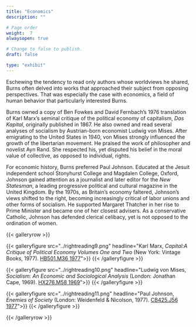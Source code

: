 ```yaml
---
title: "Economics"
description: ""

# Page order
weight:  7
alwaysopen: true

# Change to false to publish.
draft: false

type: "exhibit"
---
```

Eschewing the tendency to read only authors whose worldviews he shared, Burns often delved into works that approached their subject from opposing perspectives. That was especially the case with economics, a field of human behavior that particularly interested Burns.

Burns owned a copy of Ben Fowkes and David Fernbach’s 1976 translation of Karl Marx’s seminal critique of the political economy of capitalism, *Das Kapital*, originally published in 1867. He also owned and read several analyses of socialism by Austrian-born economist Ludwig von Mises. After emigrating to the United States in 1940, von Mises strongly influenced the growth of the libertarian movement. He praised the work of philosopher and novelist Ayn Rand. She respected his, yet disputed his belief in the moral value of collective, as opposed to individual, rights.

For economic history, Burns preferred Paul Johnson. Educated at the Jesuit independent school Stonyhurst College and Magdalen College, Oxford, Johnson gained attention as a journalist and later editor for the *New Statesman*, a leading progressive political and cultural magazine in the United Kingdom. By the 1970s, as Britain’s economy faltered, Johnson’s views shifted to the right, becoming increasingly critical of labor unions and other forms of socialism. He supported Margaret Thatcher in her rise to Prime Minister and became one of her closest advisers. As a conservative Catholic, Johnson has defended clerical celibacy, yet is not opposed to the ordination of women.

{{< galleryrow >}}

{{< galleryfigure src="../rightreading9.png"
           headline="Karl Marx, *Capital:A Critique of Political Economy Volumes One and Two* (New York: Vintage Books, 1977). [HB501.M36 1977](https://bc-primo.hosted.exlibrisgroup.com/permalink/f/1jdnfk3/ALMA-BC21379059210001021)">}}
{{< /galleryfigure >}}

{{< galleryfigure src="../rightreading10.png"
           headline="Ludwig von Mises, *Socialism: An Economic and Sociological Analysis* (London: Jonathan Cape, 1969). [HX276.M58 1969](https://bc-primo.hosted.exlibrisgroup.com/permalink/f/1jdnfk3/ALMA-BC21426929660001021)">}}
{{< /galleryfigure >}}

{{< galleryfigure src="../rightreading11.png"
           headline="Paul Johnson, *Enemies of Society* (London: Weidenfeld & Nicolson, 1977). [CB425.J56 1977](https://bc-primo.hosted.exlibrisgroup.com/permalink/f/1jdnfk3/ALMA-BC21352349850001021)">}}
{{< /galleryfigure >}}

{{< /galleryrow >}}
